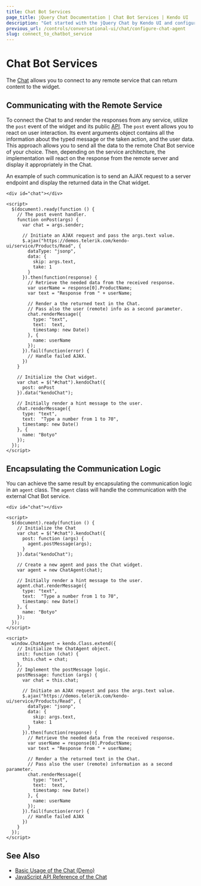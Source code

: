 ```yaml
---
title: Chat Bot Services
page_title: jQuery Chat Documentation | Chat Bot Services | Kendo UI
description: "Get started with the jQuery Chat by Kendo UI and configure and connect the Kendo UI Chat widget to an existing Bot framework / service of choice."
previous_url: /controls/conversational-ui/chat/configure-chat-agent
slug: connect_to_chatbot_service
---
```


# Chat Bot Services

The [Chat](http://demos.telerik.com/kendo-ui/chat/index) allows you to connect to any remote service that can return content to the widget.

## Communicating with the Remote Service

To connect the Chat to and render the responses from any service, utilize the `post` event of the widget and its public [API](/api/javascript/ui/chat). The `post` event allows you to react on user interaction. Its event arguments object contains all the information about the typed message or the taken action, and the user data. This approach allows you to send all the data to the remote Chat Bot service of your choice. Then, depending on the service architecture, the implementation will react on the response from the remote server and display it appropriately in the Chat.

An example of such communication is to send an AJAX request to a server endpoint and display the returned data in the Chat widget.

```dojo
<div id="chat"></div>

<script>
  $(document).ready(function () {
    // The post event handler.
    function onPost(args) {
      var chat = args.sender;

      // Initiate an AJAX request and pass the args.text value.
      $.ajax("https://demos.telerik.com/kendo-ui/service/Products/Read", {
        dataType: "jsonp",
        data: {
          skip: args.text,
          take: 1
        }
      }).then(function(response) {
        // Retrieve the needed data from the received response.
        var userName = response[0].ProductName;
        var text = "Response from " + userName;

        // Render a the returned text in the Chat.
        // Pass also the user (remote) info as a second parameter.
        chat.renderMessage({
          type: "text",
          text:  text,
          timestamp: new Date()
        }, {
          name: userName
        });
      }).fail(function(error) {
        // Handle failed AJAX.
      })
    }

    // Initialize the Chat widget.
    var chat = $("#chat").kendoChat({
      post: onPost
    }).data("kendoChat");

    // Initially render a hint message to the user.
    chat.renderMessage({
      type: "text",
      text:  "Type a number from 1 to 70",
      timestamp: new Date()
    }, {
      name: "Botyo"
    });
  });
</script>
```

## Encapsulating the Communication Logic

You can achieve the same result by encapsulating the communication logic in an `agent` class. The `agent` class will handle the communication with the external Chat Bot service.

```dojo
<div id="chat"></div>

<script>
  $(document).ready(function () {
    // Initialize the Chat
    var chat = $("#chat").kendoChat({
      post: function (args) {
        agent.postMessage(args);
      }
    }).data("kendoChat");

    // Create a new agent and pass the Chat widget.
    var agent = new ChatAgent(chat);

    // Initially render a hint message to the user.
    agent.chat.renderMessage({
      type: "text",
      text:  "Type a number from 1 to 70",
      timestamp: new Date()
    }, {
      name: "Botyo"
    });
  });
</script>

<script>
  window.ChatAgent = kendo.Class.extend({
    // Initialize the ChatAgent object.
    init: function (chat) {
      this.chat = chat;
    },
    // Implement the postMessage logic.
    postMessage: function (args) {
      var chat = this.chat;

      // Initiate an AJAX request and pass the args.text value.
      $.ajax("https://demos.telerik.com/kendo-ui/service/Products/Read", {
        dataType: "jsonp",
        data: {
          skip: args.text,
          take: 1
        }
      }).then(function(response) {
        // Retrieve the needed data from the received response.
        var userName = response[0].ProductName;
        var text = "Response from " + userName;

        // Render a the returned text in the Chat.
        // Pass also the user (remote) information as a second parameter.
        chat.renderMessage({
          type: "text",
          text:  text,
          timestamp: new Date()
        }, {
          name: userName
        });
      }).fail(function(error) {
        // Handle failed AJAX
      })
    }
  });
</script>
```

## See Also

* [Basic Usage of the Chat (Demo)](http://demos.telerik.com/kendo-ui/chat/index)
* [JavaScript API Reference of the Chat](/api/javascript/ui/chat)

